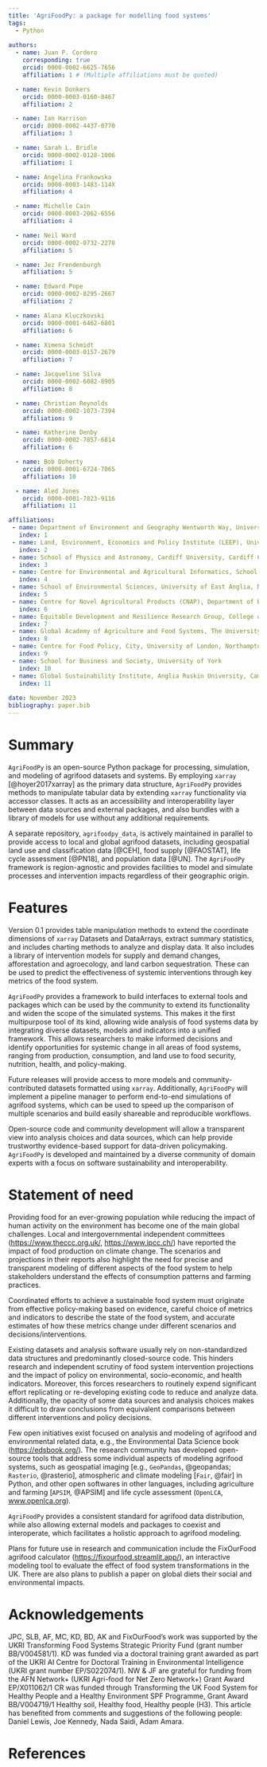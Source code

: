 ```yaml
---
title: 'AgriFoodPy: a package for modelling food systems'
tags:
  - Python
  
authors:
  - name: Juan P. Cordero
    corresponding: true
    orcid: 0000-0002-6625-7656
    affiliation: 1 # (Multiple affiliations must be quoted)

  - name: Kevin Donkers
    orcid: 0000-0003-0160-8467
    affiliation: 2

  - name: Ian Harrison
    orcid: 0000-0002-4437-0770
    affiliation: 3

  - name: Sarah L. Bridle
    orcid: 0000-0002-0128-1006
    affiliation: 1

  - name: Angelina Frankowska
    orcid: 0000-0003-1483-114X
    affiliation: 4

  - name: Michelle Cain
    orcid: 0000-0003-2062-6556
    affiliation: 4

  - name: Neil Ward
    orcid: 0000-0002-0732-2278
    affiliation: 5

  - name: Jez Frendenburgh
    affiliation: 5

  - name: Edward Pope
    orcid: 0000-0002-8295-2667
    affiliation: 2

  - name: Alana Kluczkovski
    orcid: 0000-0001-6462-6801
    affiliation: 6

  - name: Ximena Schmidt
    orcid: 0000-0003-0157-2679
    affiliation: 7

  - name: Jacqueline Silva
    orcid: 0000-0002-6082-8905
    affiliation: 8

  - name: Christian Reynolds
    orcid: 0000-0002-1073-7394
    affiliation: 9

  - name: Katherine Denby
    orcid: 0000-0002-7857-6814
    affiliation: 6

  - name: Bob Doherty
    orcid: 0000-0001-6724-7065
    affiliation: 10

  - name: Aled Jones
    orcid: 0000-0001-7823-9116
    affiliation: 11

affiliations:
 - name: Department of Environment and Geography Wentworth Way, University of York, Heslington, York, YO10 5NG, UK
   index: 1
 - name: Land, Environment, Economics and Policy Institute (LEEP), University of Exeter Business School, Exeter, UK
   index: 2
 - name: School of Physics and Astronomy, Cardiff University, Cardiff CF24 3AA, UK
   index: 3
 - name: Centre for Environmental and Agricultural Informatics, School of Water, Energy and Environment, Cranfield University, Cranfield MK43 0AL, UK
   index: 4
 - name: School of Environmental Sciences, University of East Anglia, Norwich, UK
   index: 5
 - name: Centre for Novel Agricultural Products (CNAP), Department of Biology, University of York, York, YO10 5DD, UK
   index: 6
 - name: Equitable Development and Resilience Research Group, College of Engineering, Design and Physical Science, Brunel University London, London, UB8 3PH, UK
   index: 7
 - name: Global Academy of Agriculture and Food Systems, The University of Edinburgh. Charnock Bradley Building, Easter Bush Campus, EH25 9RG.
   index: 8
 - name: Centre for Food Policy, City, University of London, Northampton Square, London, EC1V 0HB, UK
   index: 9
 - name: School for Business and Society, University of York
   index: 10
 - name: Global Sustainability Institute, Anglia Ruskin University, Cambridge CB1 1PT, UK
   index: 11
   
date: November 2023
bibliography: paper.bib
---
```


# Summary

<!-- What is this package -->
`AgriFoodPy` is an open-source Python package for processing, simulation,
and modeling of agrifood datasets and systems.
By employing `xarray` [@hoyer2017xarray] as the primary data structure, `AgriFoodPy`
provides methods to manipulate tabular data by extending `xarray` functionality
via accessor classes. It acts as an accessibility and interoperability
layer between data sources and external packages, and also bundles with a
library of models for use without any additional requirements. 

A separate repository, `agrifoodpy_data`, is actively maintained in parallel to
provide access to local and global agrifood datasets, including geospatial land
use and classification data [@CEH], food supply [@FAOSTAT], life cycle
assessment [@PN18], and population data [@UN]. The `AgriFoodPy` framework is
region-agnostic and provides facilities to model and simulate processes and
intervention impacts regardless of their geographic origin.

# Features

<!-- Current functionality -->
Version 0.1 provides table manipulation methods to extend the coordinate
dimensions of `xarray` Datasets and DataArrays, extract summary statistics, and
includes charting methods to analyze and display data.
It also includes a library of intervention models for supply and demand
changes, afforestation and agroecology, and land carbon sequestration. These can
be used to predict the effectiveness of systemic interventions through key
metrics of the food system.

<!-- External models and interoperability-->
`AgriFoodPy` provides a framework to build interfaces to external tools and
packages which can be used by the community to extend its functionality and
widen the scope of the simulated systems.
This makes it the first multipurpose tool of its kind, allowing wide analysis
of food systems data by integrating diverse datasets, models and
indicators into a unified framework. This allows researchers to make informed
decisions and identify opportunities for systemic change in all areas of food
systems, ranging from production, consumption, and land use to food security,
nutrition, health, and policy-making.

<!-- Future functionality -->
Future releases will provide access to more models and community-contributed
datasets formatted using `xarray`. Additionally, `AgriFoodPy` will implement a
pipeline manager to perform end-to-end simulations of agrifood systems, which
can be used to speed up the comparison of multiple scenarios and build easily
shareable and reproducible workflows.

<!-- Open source development and maintenance -->
Open-source code and community development will allow a transparent view into
analysis choices and data sources, which can help provide trustworthy
evidence-based support for data-driven policymaking. `AgriFoodPy` is developed and
maintained by a diverse community of domain experts with a focus on software
sustainability and interoperability.

# Statement of need

<!-- Background and main references -->
Providing food for an ever-growing population while reducing the impact of human
activity on the environment has become one of the main global challenges.
Local and intergovernmental independent committees
(https://www.theccc.org.uk/, https://www.ipcc.ch/) have reported the impact
of food production on climate change. The scenarios and projections in their
reports also highlight the need for precise and transparent modeling of
different aspects of the food system to help stakeholders understand the
effects of consumption patterns and farming practices.

<!-- Current needs and requirements -->
Coordinated efforts to achieve a sustainable food system must originate from
effective policy-making based on evidence, careful choice of metrics and
indicators to describe the state of the food system, and accurate estimates of
how these metrics change under different scenarios and decisions/interventions.

<!-- Challenges and problematics -->
Existing datasets and analysis software usually rely on non-standardized data
structures and predominantly closed-source code. This hinders research and
independent scrutiny of food system intervention projections and the impact of 
policy on environmental, socio-economic, and health indicators.
Moreover, this forces researchers to routinely expend significant effort
replicating or re-developing existing code to reduce and analyze data.
Additionally, the opacity of some data sources and analysis choices makes it
difficult to draw conclusions from equivalent comparisons between different
interventions and policy decisions.

<!-- What has been made -->
Few open initiatives exist focused on analysis and modeling of agrifood
and environmental related data, e.g., the Environmental Data Science book
(https://edsbook.org/).
The research community has developed open-source tools that address
some individual aspects of modeling agrifood systems, such as geospatial
imaging [e.g., `GeoPandas`, @geopandas; `Rasterio`, @rasterio], atmospheric
and climate modeling [`Fair`, @fair] in Python, and other open softwares in
other languages, including agriculture and farming [`APSIM`, @APSIM] and life
cycle assessment (`OpenLCA`, www.openlca.org).

<!-- How does this package connect with other packages and projects -->
`AgriFoodPy` provides a consistent standard for agrifood data distribution,
while also allowing external models and packages to coexist and interoperate,
which facilitates a holistic approach to agrifood modeling.

<!-- What projects are or will employ AgriFoodPy  -->
Plans for future use in research and communication include the FixOurFood
agrifood calculator (https://fixourfood.streamlit.app/), an interactive
modeling tool to evaluate the effect of food system transformations in the UK.
There are also plans to publish a paper on global diets their social and
environmental impacts. 

# Acknowledgements

JPC, SLB, AF, MC, KD, BD, AK and FixOurFood’s work was supported by the UKRI
Transforming Food Systems Strategic Priority Fund (grant number BB/V004581/1).
KD was funded via a doctoral training grant awarded as part of the UKRI AI
Centre for Doctoral Training in Environmental Intelligence (UKRI grant number
EP/S022074/1).
NW & JF are grateful for funding from the AFN Network+ (UKRI Agri-food for Net
Zero Network+) Grant Award EP/X011062/1
CR was funded through Transforming the UK Food System for Healthy People and a
Healthy Environment SPF Programme, Grant Award BB/V004719/1 Healthy soil,
Healthy food, Healthy people (H3).
This article has benefited from comments and suggestions of the following
people: Daniel Lewis, Joe Kennedy, Nada Saidi, Adam Amara.

# References
